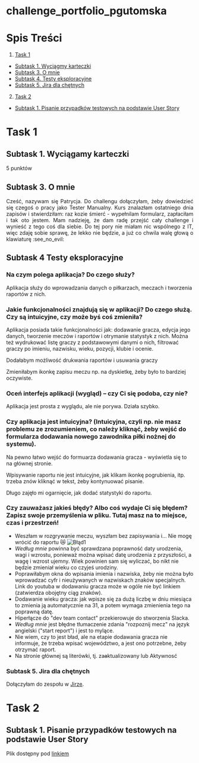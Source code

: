 # challenge_portfolio_pgutomska
# Spis Treści


1. [Task 1](#task-1)
* [Subtask 1. Wyciągmy karteczki](#subtask-1-wyciągamy-karteczki)
* [Subtask 3. O mnie](#subtask-3-o-mnie)
* [Subtask 4. Testy eksploracyjne](#subtask-4-testy-eksploracyjne)
* [Subtask 5. Jira dla chętnych](#subtask-5-jira-dla-chętnych)
2. [Task 2](#task-2)
* [Subtask 1. Pisanie przypadków testowych na podstawie User Story](#subtask-1-pisanie-przypadków-testowych-na-podstawie-user-story)

# Task 1
 
## Subtask 1. Wyciągamy karteczki
  
5 punktów
  
## Subtask 3. O mnie
  
<p align="justify">
Cześć, nazywam się Patrycja. Do challengu dołączyłam, żeby dowiedzieć się czegoś o pracy jako Tester Manualny. Kurs znalazłam ostatniego dnia zapisów i stwierdziłam: raz kozie śmierć - wypełnilam formularz, zapłaciłam i tak oto jestem. Mam nadzieję, że dam radę przejść cały challenge i wynieść z tego coś dla siebie. Do tej pory nie miałam nic wspólnego z IT, więc zdaję sobie sprawę, że lekko nie będzie, a już co chwila walę głową o klawiaturę :see_no_evil:
</p>
 
## Subtask 4 Testy eksploracyjne
### Na czym polega aplikacja? Do czego służy?
Aplikacja służy do wprowadzania danych o piłkarzach, meczach i tworzenia raportów z nich. 

### Jakie funkcjonalności znajdują się w aplikacji? Do czego służą. Czy są intuicyjne, czy może byś coś zmieniła?

Aplikacja posiada takie funkcjonalności jak: dodawanie gracza, edycja jego danych, tworzenie meczów i raportów i otrymanie statystyk z nich. Można też wydrukować listę graczy z podstawowymi danymi o nich, filtrować graczy po imieniu, nazwisku, wieku, pozycji, klubie i ocenie.

Dodałabym możliwość drukwania raportów i usuwania graczy

Zmieniłabym ikonkę zapisu meczu np. na dyskietkę, żeby było to bardziej oczywiste.

### Oceń interfejs aplikacji (wygląd) – czy Ci się podoba, czy nie?

Aplikacja jest prosta z wyglądu, ale nie porywa. Działa szybko.

### Czy aplikacja jest intuicyjna? (Intuicyjna, czyli np. nie masz problemu ze zrozumieniem, co należy kliknąć, żeby wejść do formularza dodawania nowego zawodnika piłki nożnej do systemu).

Na pewno łatwo wejść do formuarza dodawania gracza - wyświetla się to na głównej stronie.

Wpisywanie raportu nie jest intuicyjne, jak klikam ikonkę pogrubienia, itp. trzeba znów kliknąć w tekst, żeby kontynuować pisanie. 

Długo zajęło mi ogarnięcie, jak dodać statystyki do raportu.

### Czy zauważasz jakieś błędy? Albo coś wydaje Ci się błędem? Zapisz swoje przemyślenia w pliku. Tutaj masz na to miejsce, czas i przestrzeń!

* Weszłam w rozgrywanie meczu, wyszłam bez zapisywania i... Nie mogę wrócić do raportu 😿
![Błąd1](https://i.imgur.com/uHtH7GS.png)
* *Według mnie* powinna być sprawdzana poprawność daty urodzenia, wagi i wzrostu, ponieważ można wpisać datę urodzenia z przyszłości, a wagę i wzrost ujemny. Wiek powinien sam się wyliczać, bo nikt nie będzie zmieniał wieku co czyjeś urodziny.
* Poprawiłabym okna do wpisania imienia i nazwiska, żeby nie można było wprowadzać cyfr i nieużywanych w nazwiskach znaków specjalnych.
Link do youtuba w dodawaniu gracza może w ogóle nie być linkiem (zatwierdza obojętny ciąg znaków).
* Dodawanie wieku gracza: jak wpisze się za dużą liczbę w dniu miesiąca to zmienia ją automatycznie na 31, a potem wymaga zmienienia tego na poprawną datę.
* Hiperłącze do "dev team contact" przekierowuje do stworzenia Slacka.
* *Według mnie* jest błędne tłumaczenie zdania "rozpoznij mecz" na język angielski ("start report") i jest to mylące. 
* Nie wiem, czy to jest bład, ale na etapie dodawania gracza nie informuje, że trzeba wpisać województwo, a jest ono potrzebne, żeby otrzymać raport.
* Na stronie głównej są literówki, tj. za~~a~~ktualizowany lub Aktywnosć

### Subtask 5. Jira dla chętnych

Dołączyłam do zespołu w [Jirze](https://wannai.atlassian.net/jira/software/projects/DIT/boards/2).

# Task 2

## Subtask 1. Pisanie przypadków testowych na podstawie User Story
Plik dostępny pod [linkiem](https://docs.google.com/spreadsheets/d/17ii1ynjFUFNMwshPu5vd8iaOMnKRY0eW-yXbpatpAuk/edit#gid=0)
